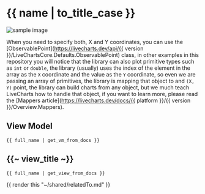 # {{ name | to_title_case }}

<div class="text-center sample-img">
    <img src="{{ assets_url }}/docs/{{ unique_name }}/result.png" alt="sample image" />
</div>

When you need to specify both, X and Y coordinates, you can use the 
[ObservablePoint](https://livecharts.dev/api/{{ version }}/LiveChartsCore.Defaults.ObservablePoint) class, 
in other examples in this repository you will notice that the library can also plot primitive types such as
`int` or `double`, the library (usually) uses the index of the element in the array as the `X` coordinate
and the value as the `Y` coordinate, so even we are passing an array of primitives, the library is mapping 
that object to and `(X, Y)` point, the library can build charts from any object, but we much teach LiveCharts
how to handle that object, if you want to learn more, please read the 
[Mappers article](https://livecharts.dev/docs/{{ platform }}/{{ version }}/Overview.Mappers).

## View Model

```
{{ full_name | get_vm_from_docs }}
```

## {{~ view_title ~}}

```
{{ full_name | get_view_from_docs }}
```

{{ render this "~/shared/relatedTo.md" }}
